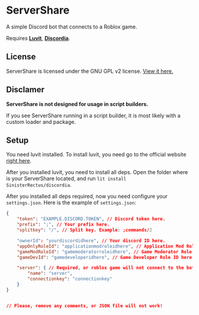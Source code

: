 # ServerShare

A simple Discord bot that connects to a Roblox game.

Requires [**Luvit**](https://luvit.io/), [**Discordia**](https://github.com/SinisterRectus/Discordia).

## License

ServerShare is licensed under the GNU GPL v2 license. [View it here.](https://www.gnu.org/licenses/old-licenses/gpl-2.0.txt)

## Disclamer

**ServerShare is not designed for usage in script builders.**

If you see ServerShare running in a script builder, it is most likely with a custom loader and package.

## Setup

You need luvit installed. To install luvit, you need go to the official website [right here](https://luvit.io/install.html).

After you installed luvit, you need to install all deps. Open the folder where is your ServerShare located, and run `lit install SinisterRectus/discordia`.

After you installed all deps required, now you need configure your `settings.json`. Here is the example of `settings.json`:

```json
{
    "token": "EXAMPLE.DISCORD.TOKEN", // Discord token here.
    "prefix": ";", // Your prefix here.
    "splitkey": "/", // Split key. Example: ;commands/2

    "ownerId": "yourdiscordidhere", // Your discord ID here.
    "appOnlyRoleId": "applicationmodroleidhere", // Application Mod Role ID here. Required, or you cant add/remove mods.
    "gameModRoleId": "gamemoderatorroleidhere", // Game Moderator Role ID here. Required, or you can't ban, kick etc.
    "gameDevId": "gamedeveloperidhere", // Game Developer Role ID here. Not required.

    "server": { // Required, or roblox game will not connect to the bot.
        "name": "server",
        "connectionkey": "connectionkey"
    }
}


// Please, remove any comments, or JSON file will not work!
```
